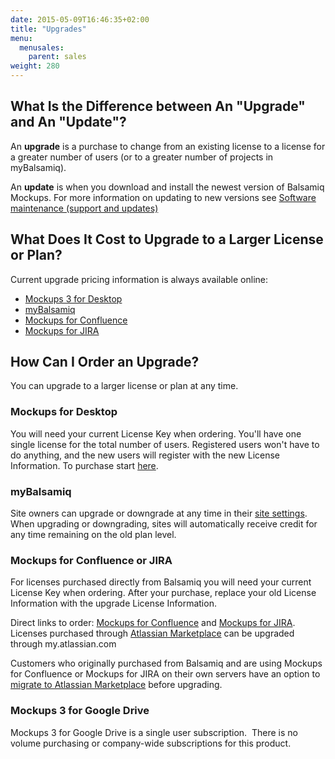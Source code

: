 ```yaml
---
date: 2015-05-09T16:46:35+02:00
title: "Upgrades"
menu:
  menusales:
    parent: sales
weight: 280
---
```


## What Is the Difference between An "Upgrade" and An "Update"?

An **upgrade** is a purchase to change from an existing license to a license for a greater number of users (or to a greater number of projects in myBalsamiq).

An **update** is when you download and install the newest version of Balsamiq Mockups. For more information on updating to new versions see [Software maintenance (support and updates)](/sales/maintenance/)

## What Does It Cost to Upgrade to a Larger License or Plan?

Current upgrade pricing information is always available online:

*   [Mockups 3 for Desktop](https://balsamiq.com/buy/desktopupgrades/)
*   [myBalsamiq](https://balsamiq.com/buy/#myb)
*   [Mockups for Confluence](https://balsamiq.com/buy/#cu)
*   [Mockups for JIRA](https://balsamiq.com/buy/#ju)

## How Can I Order an Upgrade?

You can upgrade to a larger license or plan at any time.

### Mockups for Desktop

You will need your current License Key when ordering. You'll have one single license for the total number of users. Registered users won't have to do anything, and the new users will register with the new License Information. To purchase start [here](https://balsamiq.com/buy/#du).

### myBalsamiq

Site owners can upgrade or downgrade at any time in their [site settings](/sales/mybsubscriptions/#changing-your-plan). When upgrading or downgrading, sites will automatically receive credit for any time remaining on the old plan level.

### Mockups for Confluence or JIRA

For licenses purchased directly from Balsamiq you will need your current License Key when ordering. After your purchase, replace your old License Information with the upgrade License Information.

Direct links to order: [Mockups for Confluence](https://balsamiq.com/buy/#cu) and [Mockups for JIRA](https://balsamiq.com/buy/#ju). Licenses purchased through [Atlassian Marketplace](/sales/marketplace/) can be upgraded through my.atlassian.com 

Customers who originally purchased from Balsamiq and are using Mockups for Confluence or Mockups for JIRA on their own servers have an option to [migrate to Atlassian Marketplace](/sales/atlassianmigrating/) before upgrading.

### Mockups 3 for Google Drive

Mockups 3 for Google Drive is a single user subscription.  There is no volume purchasing or company-wide subscriptions for this product.